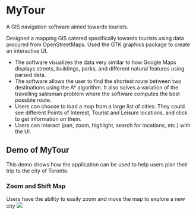 # MyTour
A GIS navigation software aimed towards tourists.


Designed a mapping GIS catered specifically towards tourists using data procured from OpenStreetMaps. Used the GTK graphics package to create an interactive UI. 
* The software visualizes the data very similar to how Google Maps displays streets, buildings, parks, and different natural features using parsed data. 
* The software allows the user to find the shortest route between two destinations using the A* algorithm. It also solves a variation of the travelling salesman problem where the software computes the best possible route. 
* Users can choose to load a map from a large list of cities. They could see different Points of Interest, Tourist and Leisure locations, and click to get information on them. 
* Users can interact (pan, zoom, highlight, search for locations, etc.) with the UI.


## Demo of MyTour
This demo shows how the application can be used to help users plan their trip to the city of Toronto.

### Zoom and Shift Map
Users have the ability to easily zoom and move the map to explore a new city
![](/zoom_mov.gif)


